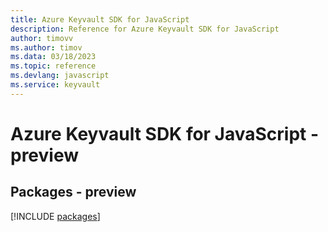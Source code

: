 ```yaml
---
title: Azure Keyvault SDK for JavaScript
description: Reference for Azure Keyvault SDK for JavaScript
author: timovv
ms.author: timov
ms.data: 03/18/2023
ms.topic: reference
ms.devlang: javascript
ms.service: keyvault
---
```

# Azure Keyvault SDK for JavaScript - preview
## Packages - preview
[!INCLUDE [packages](keyvault-index.md)]